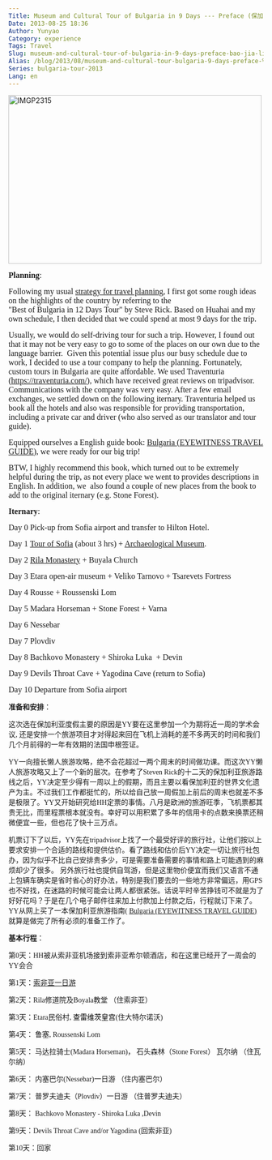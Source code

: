 ```yaml
---
Title: Museum and Cultural Tour of Bulgaria in 9 Days --- Preface (保加利亚文化历史九日游 - 前言）
Date: 2013-08-25 18:36
Author: Yunyao
Category: experience
Tags: Travel
Slug: museum-and-cultural-tour-of-bulgaria-in-9-days-preface-bao-jia-li-ya-wen-hua-li-shi-jiu-ri-you-qian-yan
Alias: /blog/2013/08/museum-and-cultural-tour-bulgaria-9-days-preface-%E4%BF%9D%E5%8A%A0%E5%88%A9%E4%BA%9A%E6%96%87%E5%8C%96%E5%8E%86%E5%8F%B2%E4%B9%9D%E6%97%A5%E6%B8%B8-%E5%89%8D%E8%A8%80%EF%BC%89
Series: bulgaria-tour-2013
Lang: en
---
```


<img src="https://farm6.staticflickr.com/5456/9628131706_89d4e51472.jpg" width="500" height="333" alt="IMGP2315" />

<span style="font-size: medium; font-family: georgia,palatino;">**Planning**:</span>

<span style="font-family: georgia,palatino;"><span style="font-size: medium;">Following my usual [strategy for travel planning](https://yyhh.org/blog/2011/10/planning-dream-trip-italy-easy-way), I first got some rough ideas on the highlights of the country by </span><span style="font-size: medium;"><span style="font-size: medium;">referring to the "<span class="pull-left">Best of Bulgaria in 12 Days Tour" by Steve Rick</span>. Based on Huahai and my own schedule, I then decided that we could spend at most 9 days for the trip. </span></span></span>

<span style="font-size: medium; font-family: georgia,palatino;"><span class="pull-left">Usually, we would do self-driving tour for such a trip. However, I found out that it may not be very easy to go to some of the places on our own due to the language barrier.  Given this potential issue plus our busy schedule due to work, I decided to use a tour company to help the planning. Fortunately, custom tours in Bulgaria are quite affordable. We used Traventuria </span>(<https://traventuria.com/>), which have received great reviews on tripadvisor. Communications with the company was very easy. After a few email exchanges, we settled down on the following iternary. Traventuria helped us book all the hotels and also was responsible for providing transportation, including a private car and driver (who also served as our translator and tour guide).  
</span>

<span style="font-size: medium; font-family: georgia,palatino;"><span class="pull-left">Equipped ourselves </span>a English guide book: <a href="https://www.amazon.com/gp/product/0756670136/ref=as_li_ss_tl?ie=UTF8&amp;camp=1789&amp;creative=390957&amp;creativeASIN=0756670136&amp;linkCode=as2&amp;tag=yunyaoshome-20" id="static_txt_preview">Bulgaria (EYEWITNESS TRAVEL GUIDE)</a>, we were ready for our big trip!</span>

<span style="font-size: medium; font-family: georgia,palatino;">BTW, I highly recommend this book, which turned out to be extremely helpful during the trip, as not every place we went to provides descriptions in English. In addition, we  also found a couple of new places from the book to add to the original iternary (e.g. Stone Forest).  
</span>

<span style="font-size: medium; font-family: georgia,palatino;">**Iternary**:</span>

<span style="font-size: medium; font-family: georgia,palatino;">Day 0 Pick-up from Sofia airport and transfer to Hilton Hotel.</span>

<span style="font-size: medium; font-family: georgia,palatino;">Day 1 [Tour of Sofia](https://yyhh.org/blog/2013/09/museum-and-cultural-tour-bulgaria-9-days-day-1-%E4%BF%9D%E5%8A%A0%E5%88%A9%E4%BA%9A%E6%96%87%E5%8C%96%E5%8E%86%E5%8F%B2%E4%B9%9D%E6%97%A5%E6%B8%B8-%E7%AC%AC%E4%B8%80%E5%A4%A9-%EF%BC%89) (about 3 hrs) + [Archaeological Museum](https://yyhh.org/blog/2013/09/museum-and-cultural-tour-bulgaria-9-days-day-1-more).  
</span>

<span style="font-size: medium; font-family: georgia,palatino;">Day 2 [Rila Monastery](https://yyhh.org/blog/2013/12/museum-and-cultural-tour-bulgaria-9-days-day-2-rila-monastery) + Buyala Church </span>

<span style="font-size: medium; font-family: georgia,palatino;">Day 3 Etara open-air museum + Veliko Tarnovo + Tsarevets Fortress</span>

<span style="font-size: medium; font-family: georgia,palatino;">Day 4 Rousse + Roussenski Lom</span>

<span style="font-size: medium; font-family: georgia,palatino;">Day 5 Madara Horseman + Stone Forest + Varna</span>

<span style="font-size: medium; font-family: georgia,palatino;">Day 6 Nessebar</span>

<span style="font-size: medium; font-family: georgia,palatino;">Day 7 Plovdiv</span>

<span style="font-size: medium; font-family: georgia,palatino;">Day 8 Bachkovo Monastery + Shiroka Luka  + Devin</span>

<span style="font-size: medium; font-family: georgia,palatino;">Day 9 Devils Throat Cave + Yagodina Cave (return to Sofia) </span>

<span style="font-size: medium; font-family: georgia,palatino;">Day 10 Departure from Sofia airport</span>

<span style="font-family: georgia,palatino;">**准备和安排**：</span>

<span style="font-family: georgia,palatino;">这次选在保加利亚度假主要的原因是YY要在这里参加一个为期将近一周的学术会议, 还是安排一个旅游项目才对得起来回在飞机上消耗的差不多两天的时间和我们几个月前得的一年有效期的法国申根签证。</span>

<span style="font-family: georgia,palatino;">YY一向擅长懒人旅游攻略，绝不会花超过一两个周末的时间做功课。而这次YY懒人旅游攻略又上了一个新的层次。在参考了Steven Rick的十二天的保加利亚旅游路线之后，YY决定至少得有一周以上的假期，而且主要以看保加利亚的世界文化遗产为主。不过我们工作都挺忙的，所以给自己放一周假加上前后的周末也就差不多是极限了。YY又开始研究给HH定票的事情。八月是欧洲的旅游旺季，飞机票都其贵无比，而里程票根本就没有。幸好可以用积累了多年的信用卡的点数来换票还稍微便宜一些，但也花了快十三万点。</span>

<span style="font-family: georgia,palatino;">机票订下了以后，YY先在tripadvisor上找了一个最受好评的旅行社，让他们按以上要求安排一个合适的路线和提供估价。看了路线和估价后YY决定一切让旅行社包办，因为似乎不比自己安排贵多少，可是需要准备需要的事情和路上可能遇到的麻烦却少了很多。 另外旅行社也提供自驾游，但是这里物价便宜而我们又语言不通上包辆车确实是省时省心的好办法，特别是我们要去的一些地方非常偏远，用GPS也不好找，在迷路的时候可能会让两人都很紧张。话说平时辛苦挣钱可不就是为了好好花吗？于是在几个电子邮件往来加上付款加上付款之后，行程就订下来了。YY从网上买了一本保加利亚旅游指南( <a href="https://www.amazon.com/gp/product/0756670136/ref=as_li_ss_tl?ie=UTF8&amp;camp=1789&amp;creative=390957&amp;creativeASIN=0756670136&amp;linkCode=as2&amp;tag=yunyaoshome-20" id="static_txt_preview">Bulgaria (EYEWITNESS TRAVEL GUIDE)</a>就算是做完了所有必须的准备工作了。</span>

<span style="font-family: georgia,palatino;">**基本行程**：</span>

<span style="font-family: georgia,palatino;">第0天：HH被从索非亚机场接到索非亚希尔顿酒店，和在这里已经开了一周会的YY会合</span>

<span style="font-family: georgia,palatino;">第1天：[索非亚一日游](https://yyhh.org/blog/2013/09/museum-and-cultural-tour-bulgaria-9-days-day-1-%E4%BF%9D%E5%8A%A0%E5%88%A9%E4%BA%9A%E6%96%87%E5%8C%96%E5%8E%86%E5%8F%B2%E4%B9%9D%E6%97%A5%E6%B8%B8-%E7%AC%AC%E4%B8%80%E5%A4%A9-%EF%BC%89) </span>

<span style="font-family: georgia,palatino;">第2天：Rila修道院及Boyala教堂 （住索非亚）</span>

<span style="font-family: georgia,palatino;">第3天：Etara民俗村, <span style="color: #000000;">查雷维茨皇宫</span>(住大特尔诺沃)</span>

<span style="font-family: georgia,palatino;">第4天： 鲁塞, Roussenski Lom</span>

<span style="font-family: georgia,palatino;">第5天： <span class="short_text">马达拉骑士(</span>Madara Horseman)， 石头森林（Stone Forest） 瓦尔纳 （住瓦尔纳）</span>

<span style="font-family: georgia,palatino;">第6天： 内塞巴尔(Nessebar)一日游 （住内塞巴尔）</span>

<span style="font-family: georgia,palatino;">第7天： 普罗夫迪夫（Plovdiv）一日游 （住普罗夫迪夫）</span>

<span style="font-family: georgia,palatino;">第8天： Bachkovo Monastery - Shiroka Luka ,Devin</span>

<span style="font-family: georgia,palatino;">第9天：Devils Throat Cave and/or Yagodina (回索非亚)</span>

<span style="font-family: georgia,palatino;">第10天：回家</span>
